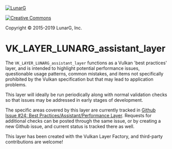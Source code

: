 <!-- markdownlint-disable MD041 -->
[![LunarG][1]][2]

[1]: https://vulkan.lunarg.com/img/LunarGLogo.png "www.LunarG.com"
[2]: https://www.LunarG.com/

[![Creative Commons][3]][4]

[3]: https://i.creativecommons.org/l/by-nd/4.0/88x31.png "Creative Commons License"
[4]: https://creativecommons.org/licenses/by-nd/4.0/

Copyright &copy; 2015-2019 LunarG, Inc.

# VK\_LAYER\_LUNARG\_assistant\_layer
The `VK_LAYER_LUNARG_assistant_layer` functions as a Vulkan 'best practices' layer, and is intended to highlight
potential performance issues, questionable usage patterns, common mistakes, and items not specifically prohibited by
the Vulkan specification but that may lead to application problems.

This layer will ideally be run periodically along with normal validation checks so that issues may be addressed in early stages of development.

The specific areas covered by this layer are currently tracked in
[Github Issue #24: Best Practices/Assistant/Performance Layer](https://github.com/KhronosGroup/Vulkan-ValidationLayers/issues/24).
Requests for additional checks can be posted through the same issue, or by creating a new Github issue, and current status is tracked there
as well.

This layer has been created with the Vulkan Layer Factory, and third-party contributions are welcome!

